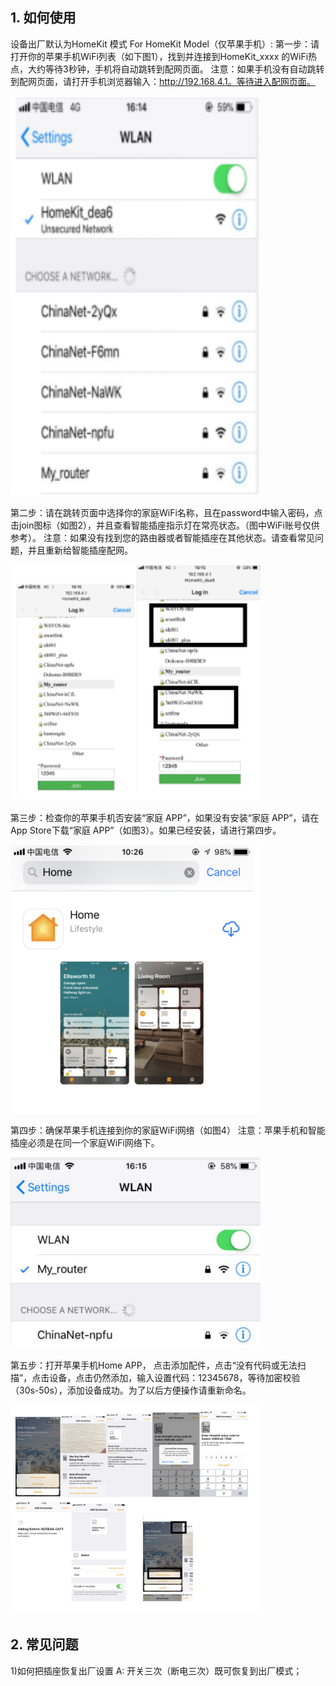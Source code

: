 ## 1. 如何使用
设备出厂默认为HomeKit 模式
For HomeKit Model（仅苹果手机）:
第一步：请打开你的苹果手机WiFi列表（如下图1），找到并连接到HomeKit_xxxx 的WiFi热点，大约等待3秒钟，手机将自动跳转到配网页面。
注意：如果手机没有自动跳转到配网页面，请打开手机浏览器输入：http://192.168.4.1。等待进入配网页面。

   <img src="../README_IMAGE/4.png" width="400" />
   
第二步：请在跳转页面中选择你的家庭WiFi名称，且在password中输入密码，点击join图标（如图2），并且查看智能插座指示灯在常亮状态。（图中WiFi账号仅供参考）。
注意：如果没有找到您的路由器或者智能插座在其他状态。请查看常见问题，并且重新给智能插座配网。

   <img src="../README_IMAGE/5.png" width="400" />
   
第三步：检查你的苹果手机否安装“家庭 APP”，如果没有安装“家庭 APP”，请在App Store下载“家庭 APP”（如图3）。如果已经安装，请进行第四步。
 
   <img src="../README_IMAGE/6.png" width="400" />
   
第四步：确保苹果手机连接到你的家庭WiFi网络（如图4）
注意：苹果手机和智能插座必须是在同一个家庭WiFi网络下。
    
   <img src="../README_IMAGE/7.png" width="400" />

第五步：打开苹果手机Home APP， 点击添加配件，点击“没有代码或无法扫描”，点击设备，点击仍然添加，输入设置代码：12345678，等待加密校验（30s-50s），添加设备成功。为了以后方便操作请重新命名。


   <img src="../README_IMAGE/8.png" width="400" />
                                              
## 2. 常见问题
   1)如何把插座恢复出厂设置
A: 开关三次（断电三次）既可恢复到出厂模式；

